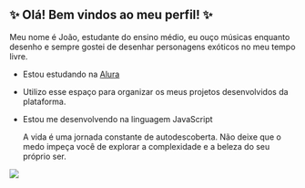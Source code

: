 ## ✨ Olá! Bem vindos ao meu perfil! ✨

Meu nome é João, estudante do ensino médio, eu ouço músicas enquanto desenho e sempre gostei de desenhar personagens exóticos no meu tempo livre.
- Estou estudando na [Alura](https://www.Alura.com.br)
- Utilizo esse espaço para organizar os meus projetos desenvolvidos da plataforma.
- Estou me desenvolvendo na linguagem JavaScript

  A vida é uma jornada constante de autodescoberta. Não deixe que o medo impeça você de explorar a complexidade e a beleza do seu próprio ser.

![](https://media1.tenor.com/m/P9WOJbPOUS8AAAAd/%D8%AC%D9%85%D8%A7%D9%84-forest.gif)
